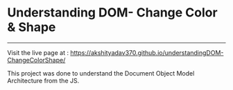 # Understanding DOM- Change Color & Shape

------------------------------------------

Visit the live page at : https://akshityadav370.github.io/understandingDOM-ChangeColorShape/

This project was done to understand the Document Object Model Architecture from the JS.

